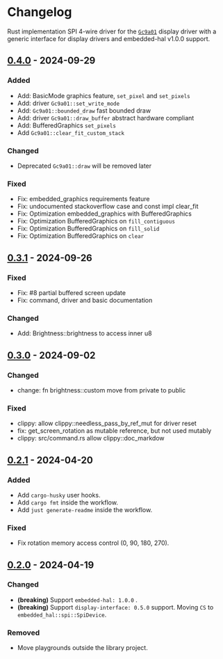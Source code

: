 # Changelog

Rust implementation SPI 4-wire driver for the [`Gc9a01`](https://crates.io/crates/gc9a01-rs) display driver with a generic interface for display drivers and embedded-hal v1.0.0 support.

<!-- next-header -->

## [0.4.0] - 2024-09-29

### Added

* Add: BasicMode graphics feature, `set_pixel` and `set_pixels`
* Add: driver `Gc9a01::set_write_mode`
* Add: `Gc9a01::bounded_draw` fast bounded draw
* Add: driver `Gc9a01::draw_buffer` abstract hardware compliant
* Add: BufferedGraphics `set_pixels`
* Add `Gc9a01::clear_fit_custom_stack`

### Changed

* Deprecated `Gc9a01::draw` will be removed later

### Fixed

* Fix: embedded_graphics requirements feature
* Fix: undocumented stackoverflow case and const impl clear_fit
* Fix: Optimization embedded_graphics with BufferedGraphics
* Fix: Optimization BufferedGraphics on `fill_contiguous`
* Fix: Optimization BufferedGraphics on `fill_solid`
* Fix: Optimization BufferedGraphics on `clear`

## [0.3.1] - 2024-09-26

### Fixed

- Fix: #8 partial buffered screen update
- Fix: command, driver and basic documentation

### Changed

- Add: Brightness::brightness to access inner u8

## [0.3.0] - 2024-09-02

### Changed

- change: fn brightness::custom move from private to public

### Fixed

- clippy: allow clippy::needless_pass_by_ref_mut for driver reset
- fix: get_screen_rotation as mutable reference, but not used mutably
- clippy: src/command.rs allow clippy::doc_markdow

## [0.2.1] - 2024-04-20

### Added

- Add `cargo-husky` user hooks.
- Add `cargo fmt` inside the workflow.
- Add `just generate-readme` inside the workflow.

### Fixed

- Fix rotation memory access control (0, 90, 180, 270).

## [0.2.0] - 2024-04-19

### Changed

- __(breaking)__ Support `embedded-hal: 1.0.0` .
- __(breaking)__ Support `display-interface: 0.5.0` support. Moving `CS` to `embedded_hal::spi::SpiDevice`.

### Removed

- Move playgrounds outside the library project.

<!-- next-url -->
[unreleased]: https://github.com/IniterWorker/gc9a01/compare/0.3.1...HEAD

[0.4.0]: https://github.com/IniterWorker/gc9a01/compare/0.3.1...0.4.0
[0.3.1]: https://github.com/IniterWorker/gc9a01/compare/0.3.0...0.3.1
[0.3.0]: https://github.com/IniterWorker/gc9a01/compare/0.2.1...0.3.0
[0.2.1]: https://github.com/IniterWorker/gc9a01/compare/0.2.0...0.2.1
[0.2.0]: https://github.com/IniterWorker/gc9a01/compare/0.1.0...0.2.0
